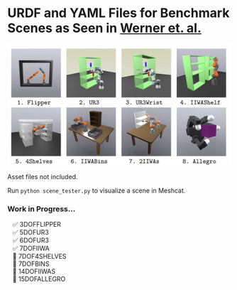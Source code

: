 # URDF and YAML Files for Benchmark Scenes as Seen in [Werner et. al.](https://groups.csail.mit.edu/robotics-center/public_papers/Werner24.pdf)

![Alt text](image.png)

Asset files not included.

Run `python scene_tester.py` to visualize a scene in Meshcat.

### Work in Progress...
&nbsp;&nbsp;&nbsp;✅ 3DOFFLIPPER<br>
&nbsp;&nbsp;&nbsp;✅ 5DOFUR3<br>
&nbsp;&nbsp;&nbsp;✅ 6DOFUR3<br>
&nbsp;&nbsp;&nbsp;✅ 7DOFIIWA<br>
&nbsp;&nbsp;&nbsp;🚧 7DOF4SHELVES<br>
&nbsp;&nbsp;&nbsp;🚧 7DOFBINS<br>
&nbsp;&nbsp;&nbsp;🚧 14DOFIIWAS<br>
&nbsp;&nbsp;&nbsp;🚧 15DOFALLEGRO<br>
